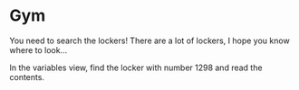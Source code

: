 # Gym

You need to search the lockers! There are a lot of lockers, I hope you know where to look...

In the variables view, find the locker with number 1298 and read the contents.

